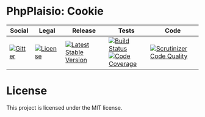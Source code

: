 # PhpPlaisio: Cookie

<table>
<thead>
<tr>
<th>Social</th>
<th>Legal</th>
<th>Release</th>
<th>Tests</th>
<th>Code</th>
</tr>
</thead>
<tbody>
<tr>
<td>
<a href="https://gitter.im/PhpPlaisio/PhpPlaisio"><img src="https://badges.gitter.im/PhpPlaisio/PhpPlaisio.svg" alt="Gitter"/></a>
</td>
<td>
<a href="https://packagist.org/packages/plaisio/cookie"><img src="https://poser.pugx.org/plaisio/cookie/license" alt="License"/></a>
</td>
<td>
<a href="https://packagist.org/packages/plaisio/cookie"><img src="https://poser.pugx.org/plaisio/cookie/v/stable" alt="Latest Stable Version"/></a>
</td>
<td><a href="https://travis-ci.org/PhpPlaisio/cookie"><img src="https://travis-ci.org/PhpPlaisio/cookie.svg?branch=master" alt="Build Status"/></a><br/>
<a href="https://scrutinizer-ci.com/g/PhpPlaisio/cookie/?branch=master"><img src="https://scrutinizer-ci.com/g/PhpPlaisio/cookie/badges/coverage.png?b=master" alt="Code Coverage"/></a><br/>
</td>
<td>
<a href="https://scrutinizer-ci.com/g/PhpPlaisio/cookie/?branch=master"><img src="https://scrutinizer-ci.com/g/PhpPlaisio/cookie/badges/quality-score.png?b=master" alt="Scrutinizer Code Quality"/></a>
</td>
</tr>
</tbody>
</table>

# License

This project is licensed under the MIT license.
